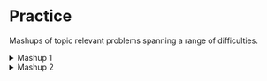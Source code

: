 # Practice
Mashups of topic relevant problems spanning a range of difficulties.

<details>
<summary>Mashup 1</summary>
<ul>
    <li><a href="https://codeforces.com/gym/103029/problem/B">CF 103029 B</a></li>
    <li><a href="https://codeforces.com/gym/102397/problem/J">CF 102397 J</a></li>
    <li><a href="https://codeforces.com/gym/102767/problem/A">CF 102767 A</a></li>
    <li><a href="https://codeforces.com/gym/102680/problem/D">CF 102680 D</a></li>
    <li><a href="https://codeforces.com/gym/102697/problem/159">CF 102697 159</a></li>
    <li><a href="https://codeforces.com/gym/102767/problem/B">CF 102767 B</a></li>
    <li><a href="https://codeforces.com/gym/102767/problem/D">CF 102767 D</a></li>
    <li><a href="https://codeforces.com/gym/102767/problem/C">CF 102767 C</a></li>
    <li><a href="https://codeforces.com/gym/102767/problem/E">CF 102767 E</a></li>
    <li><a href="https://codeforces.com/gym/102767/problem/F">CF 102767 F</a></li>
</ul>
</details>

<details>
<summary>Mashup 2</summary>
<ul>
    <li><a href="https://codeforces.com/contest/749/problem/A">CF 749 A</a></li>
    <li><a href="https://codeforces.com/contest/630/problem/J">CF 630 J</a></li>
    <li><a href="https://codeforces.com/contest/271/problem/B">CF 271 B</a></li>
    <li><a href="https://codeforces.com/contest/1303/problem/B">CF 1303 A</a></li>
    <li><a href="https://codeforces.com/contest/1332/problem/B">CF 1332 B</a></li>
    <li><a href="https://codeforces.com/contest/757/problem/B">CF 757 B</a></li>
    <li><a href="https://codeforces.com/contest/630/problem/K">CF 630 K</a></li>
    <li><a href="https://codeforces.com/contest/742/problem/B">CF 742 B</a></li>
    <li><a href="https://codeforces.com/contest/476/problem/D">CF 476 D</a></li>
    <li><a href="https://codeforces.com/contest/1247/problem/D">CF 1247 D</a></li>
</ul>
</details>

